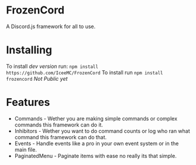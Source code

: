 # FrozenCord
A Discord.js framework for all to use.

# Installing
To install *dev version* run: `npm install https://github.com/IceeMC/FrozenCord`
To install run `npm install frozencord` *Not Public yet*

# Features
- Commands - Wether you are making simple commands or complex commands this framework can do it.
- Inhibitors - Wether you want to do command counts or log who ran what command this framework can do that.
- Events - Handle events like a pro in your own event system or in the main file.
- PaginatedMenu - Paginate items with ease no really its that simple.